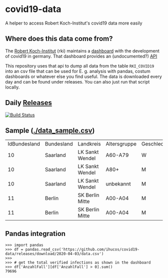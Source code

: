 # covid19-data
A helper to access Robert Koch-Institut's covid19 data more easily

## Where does this data come from?
The [Robert Koch-Institut](https://www.rki.de/) (rki) maintains a [dashboard](https://experience.arcgis.com/experience/478220a4c454480e823b17327b2bf1d4) with the development of covid19 in germany.
That dashboard provides an (undocumented?) [API](https://services7.arcgis.com/mOBPykOjAyBO2ZKk/arcgis/rest/services/RKI_COVID19/FeatureServer/0/query)

This repository uses that api to dump all data from the table `RKI_COVID19` into an csv file that can be used for E. g. analysis with pandas, costum dashboards or whatever else you find useful. The data is downloaded every day and can be found under releases. You can also just run that script locally.


## Daily [Releases](https://github.com/ihucos/covid19-data/releases)
[![Build Status](https://travis-ci.org/ihucos/covid19-data.svg?branch=master)](https://travis-ci.org/ihucos/covid19-data)

## Sample ([./data_sample.csv](./data_sample.csv))

|              |            |                 |              |            |            |                 |          |               |             |                         |           |                | 
|--------------|------------|-----------------|--------------|------------|------------|-----------------|----------|---------------|-------------|-------------------------|-----------|----------------| 
| IdBundesland | Bundesland | Landkreis       | Altersgruppe | Geschlecht | AnzahlFall | AnzahlTodesfall | ObjectId | Meldedatum    | IdLandkreis | Datenstand              | NeuerFall | NeuerTodesfall | 
| 10           | Saarland   | LK Sankt Wendel | A60-A79      | W          | 1          | 0               | 697852   | 1585785600000 | 10046       | "03.04.2020, 00:00 Uhr" | 1         | -9             | 
| 10           | Saarland   | LK Sankt Wendel | A80+         | M          | 1          | 0               | 697853   | 1585699200000 | 10046       | "03.04.2020, 00:00 Uhr" | 0         | -9             | 
| 10           | Saarland   | LK Sankt Wendel | unbekannt    | M          | 1          | 0               | 697854   | 1583971200000 | 10046       | "03.04.2020, 00:00 Uhr" | 0         | -9             | 
| 11           | Berlin     | SK Berlin Mitte | A00-A04      | M          | 1          | 0               | 697855   | 1583366400000 | 11001       | "03.04.2020, 00:00 Uhr" | 0         | -9             | 
| 11           | Berlin     | SK Berlin Mitte | A00-A04      | M          | 1          | 0               | 697856   | 1583884800000 | 11001       | "03.04.2020, 00:00 Uhr" | 0         | -              | 

## Pandas integration
```
>>> import pandas
>>> df = pandas.read_csv('https://github.com/ihucos/covid19-data/releases/download/2020-04-03/data.csv')
>>>
>>> # get the total verified infections as shown in the dashboard
>>> df['AnzahlFall'][df['AnzahlFall'] > 0].sum()
79696
```
